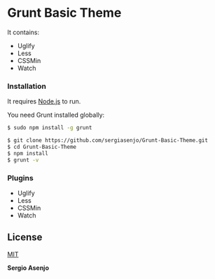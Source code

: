 # Grunt Basic Theme
It contains:
  - Uglify
  - Less
  - CSSMin
  - Watch

### Installation

It requires [Node.js](https://nodejs.org/) to run.

You need Grunt installed globally:

```sh
$ sudo npm install -g grunt
```

```sh
$ git clone https://github.com/sergiasenjo/Grunt-Basic-Theme.git
$ cd Grunt-Basic-Theme
$ npm install
$ grunt -v
```

### Plugins

  - Uglify
  - Less
  - CSSMin
  - Watch



License
----
[MIT](https://opensource.org/licenses/MIT)


**Sergio Asenjo**
